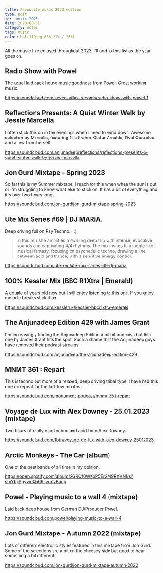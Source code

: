 ```yaml
---
title: Favourite music 2023 edition
type: post
id: 'music-2023'
date: 2023-08-31
category: notes
tags: music
color: hsl(119deg 66% 21% / 26%)
---
```


All the music I've enjoyed throughout 2023. I'll add to this list as the year goes on.

## Radio Show with Powel

The usual laid back house music goodness from Powel. Great working music.

https://soundcloud.com/seven-villas-records/radio-show-with-powel-1

## Reflections Presents: A Quiet Winter Walk by Jessie Marcella

I often stick this on in the evenings when I need to wind down. Awesome selection by Marcella, featuring Nils Frahm, Ólafur Arnalds, Rival Consoles and a few from herself.

https://soundcloud.com/anjunadeepreflections/reflections-presents-a-quiet-winter-walk-by-jessie-marcella

## Jon Gurd Mixtape - Spring 2023

So far this is my Summer mixtape. I reach for this when when the sun is out or I'm struggling to know what else to stick on. It has a bit of everything and it's over two hours long.

https://soundcloud.com/jon-gurd/jon-gurd-mixtape-spring-2023

## Ute Mix Series #69 | DJ MARIA.

Deep driving full on Psy Techno... :)

> In this mix she amplifies a swirling deep trip with intense, evocative sounds and captivating 4/4 rhythms. The mix invites to a jungle-like musical fantasy, focusing on psychedelic techno, drawing a line between acid and trance, with a sensitive energy control.

https://soundcloud.com/ute-rec/ute-mix-series-69-dj-maria

## 100% Kessler Mix (BBC R1Xtra | Emerald)
A couple of years old now but I still enjoy listening to this one. If you enjoy melodic breaks stick it on.

https://soundcloud.com/kessleruk/kessler-bbcr1xtra-emerald

## The Anjunadeep Edition 429 with James Grant
I'm increasingly finding the Anjunadeep Edition a bit hit and miss but this one by James Grant hits the spot. Such a shame that the Anjunadeep guys have removed their podcast streams.

https://soundcloud.com/anjunadeep/the-anjunadeep-edition-429

## MNMT 361 : Repart
This is techno but more of a relaxed, deep driving tribal type. I have had this one on repeat for the last few months.

https://soundcloud.com/monument-podcast/mnmt-361-repart

## Voyage de Lux with Alex Downey - 25.01.2023 (mixtape)
Two hours of really nice techno and acid from Alex Downey.

https://soundcloud.com/1btn/voyage-de-lux-with-alex-downey-25012023

## Arctic Monkeys - The Car (album)
One of the best bands of all time in my opinion.

https://open.spotify.com/album/2GROf0WKoP5Er2M9RXVNNs?si=YbpSpywoQh69-yrofyBacg

## Powel - Playing music to a wall 4 (mixtape)
Laid back deep house from German DJ/Producer Powel.

https://soundcloud.com/powel/playing-music-to-a-wall-4


## Jon Gurd Mixtape - Autumn 2022 (mixtape)
Lots of different electronic styles featured in this mixtape from Jon Gurd. Some of the selections are a bit on the cheesey side but good to hear something a bit different.

https://soundcloud.com/jon-gurd/jon-gurd-mixtape-autumn-2022
